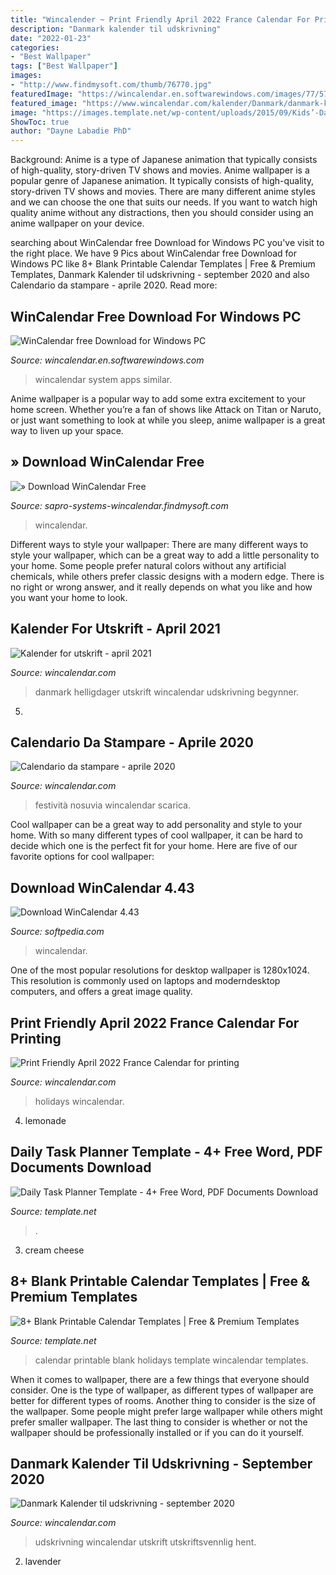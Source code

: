 ```yaml
---
title: "Wincalender ~ Print Friendly April 2022 France Calendar For Printing"
description: "Danmark kalender til udskrivning"
date: "2022-01-23"
categories:
- "Best Wallpaper"
tags: ["Best Wallpaper"]
images:
- "http://www.findmysoft.com/thumb/76770.jpg"
featuredImage: "https://wincalendar.en.softwarewindows.com/images/77/577/WinCalendar_screenshot_4.jpg"
featured_image: "https://www.wincalendar.com/kalender/Danmark/danmark-kalender-september-2020.png"
image: "https://images.template.net/wp-content/uploads/2015/09/Kids’-Daily-Work-Schedule-Template.jpg?width=390"
ShowToc: true
author: "Dayne Labadie PhD"
---
```



Background: Anime is a type of Japanese animation that typically consists of high-quality, story-driven TV shows and movies.
Anime wallpaper is a popular genre of Japanese animation. It typically consists of high-quality, story-driven TV shows and movies. There are many different anime styles and we can choose the one that suits our needs. If you want to watch high quality anime without any distractions, then you should consider using an anime wallpaper on your device.

	

		
searching about WinCalendar free Download for Windows PC you've visit to the right place. We have 9 Pics about WinCalendar free Download for Windows PC like 8+ Blank Printable Calendar Templates | Free &amp; Premium Templates, Danmark Kalender til udskrivning - september 2020 and also Calendario da stampare - aprile 2020. Read more:
		
    
## WinCalendar Free Download For Windows PC

<img loading=lazy src="https://wincalendar.en.softwarewindows.com/images/77/577/WinCalendar_screenshot_4.jpg" onerror="this.onerror=null;this.src='https://tse1.mm.bing.net/th?id=OIP.SuJeeoavOhWbl3ouEjvhkQHaFj&amp;pid=15.1';" alt="WinCalendar free Download for Windows PC">

_Source: wincalendar.en.softwarewindows.com_

>wincalendar system apps similar. 

	

Anime wallpaper is a popular way to add some extra excitement to your home screen. Whether you’re a fan of shows like Attack on Titan or Naruto, or just want something to look at while you sleep, anime wallpaper is a great way to liven up your space.

    
## » Download WinCalendar Free

<img loading=lazy src="http://www.findmysoft.com/thumb/76770.jpg" onerror="this.onerror=null;this.src='https://tse3.mm.bing.net/th?id=OIP.WLJsmNuKXBpNCo2d_QrQ4QAAAA&amp;pid=15.1';" alt="» Download WinCalendar Free">

_Source: sapro-systems-wincalendar.findmysoft.com_

>wincalendar. 

	

Different ways to style your wallpaper:
There are many different ways to style your wallpaper, which can be a great way to add a little personality to your home. Some people prefer natural colors without any artificial chemicals, while others prefer classic designs with a modern edge. There is no right or wrong answer, and it really depends on what you like and how you want your home to look.

    
## Kalender For Utskrift - April 2021

<img loading=lazy src="https://www.wincalendar.com/kalender/Norge/norge-kalender-april-2021.png" onerror="this.onerror=null;this.src='https://tse2.mm.bing.net/th?id=OIP.BT6yFULc2RnZuFJBUkLdHQHaDR&amp;pid=15.1';" alt="Kalender for utskrift - april 2021">

_Source: wincalendar.com_

>danmark helligdager utskrift wincalendar udskrivning begynner. 

	

5.

    
## Calendario Da Stampare - Aprile 2020

<img loading=lazy src="https://www.wincalendar.com/Italia/calendario/italia-calendario-aprile-2020.png" onerror="this.onerror=null;this.src='https://tse4.mm.bing.net/th?id=OIP.YrV2kpp8OH9aB176bRBQ6AAAAA&amp;pid=15.1';" alt="Calendario da stampare - aprile 2020">

_Source: wincalendar.com_

>festività nosuvia wincalendar scarica. 

	

Cool wallpaper can be a great way to add personality and style to your home. With so many different types of cool wallpaper, it can be hard to decide which one is the perfect fit for your home. Here are five of our favorite options for cool wallpaper: 

    
## Download WinCalendar 4.43

<img loading=lazy src="https://windows-cdn.softpedia.com/screenshots/WinCalendar_6.png" onerror="this.onerror=null;this.src='https://tse2.mm.bing.net/th?id=OIP.06JQTPEUWlBLkv3C01nzTgHaHK&amp;pid=15.1';" alt="Download WinCalendar 4.43">

_Source: softpedia.com_

>wincalendar. 

	

One of the most popular resolutions for desktop wallpaper is 1280x1024. This resolution is commonly used on laptops and moderndesktop computers, and offers a great image quality.

    
## Print Friendly April 2022 France Calendar For Printing

<img loading=lazy src="https://www.wincalendar.com/Calendar-France/april-2022-calendar-france.png" onerror="this.onerror=null;this.src='https://tse4.mm.bing.net/th?id=OIP.IedwOYDS3JMs1-BlQnnrUAHaFe&amp;pid=15.1';" alt="Print Friendly April 2022 France Calendar for printing">

_Source: wincalendar.com_

>holidays wincalendar. 

	

4. lemonade 

    
## Daily Task Planner Template - 4+ Free Word, PDF Documents Download

<img loading=lazy src="https://images.template.net/wp-content/uploads/2015/09/Kids’-Daily-Work-Schedule-Template.jpg?width=390" onerror="this.onerror=null;this.src='https://tse2.mm.bing.net/th?id=OIP.TH4Un7tl3kXpNxdsfyRFrQAAAA&amp;pid=15.1';" alt="Daily Task Planner Template - 4+ Free Word, PDF Documents Download">

_Source: template.net_

>. 

	

3. cream cheese 

    
## 8+ Blank Printable Calendar Templates | Free &amp; Premium Templates

<img loading=lazy src="https://images.template.net/wp-content/uploads/2016/12/28095546/Printable-Blank-Calendar-with-Holidays.jpg" onerror="this.onerror=null;this.src='https://tse4.mm.bing.net/th?id=OIP.A-EXGrjnza_c-P8jHs6u0wHaJA&amp;pid=15.1';" alt="8+ Blank Printable Calendar Templates | Free &amp; Premium Templates">

_Source: template.net_

>calendar printable blank holidays template wincalendar templates. 

	

When it comes to wallpaper, there are a few things that everyone should consider. One is the type of wallpaper, as different types of wallpaper are better for different types of rooms. Another thing to consider is the size of the wallpaper. Some people might prefer large wallpaper while others might prefer smaller wallpaper. The last thing to consider is whether or not the wallpaper should be professionally installed or if you can do it yourself.

    
## Danmark Kalender Til Udskrivning - September 2020

<img loading=lazy src="https://www.wincalendar.com/kalender/Danmark/danmark-kalender-september-2020.png" onerror="this.onerror=null;this.src='https://tse4.mm.bing.net/th?id=OIP.W0CYtEFVrAK7oZe4-pEeMQHaDd&amp;pid=15.1';" alt="Danmark Kalender til udskrivning - september 2020">

_Source: wincalendar.com_

>udskrivning wincalendar utskrift utskriftsvennlig hent. 

	

2. lavender 

